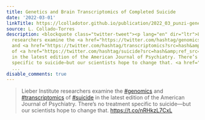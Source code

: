 ```yaml
---
title: Genetics and Brain Transcriptomics of Completed Suicide
date: '2022-03-01'
linkTitle: https://lcolladotor.github.io/publication/2022_03_punzi-genetics/
source: L. Collado-Torres
description: <blockquote class="twitter-tweet"><p lang="en" dir="ltr">Lieber Institute
  researchers examine the <a href="https://twitter.com/hashtag/genomics?src=hash&amp;ref_src=twsrc%5Etfw">#genomics</a>
  and <a href="https://twitter.com/hashtag/transcriptomics?src=hash&amp;ref_src=twsrc%5Etfw">#transcriptomics</a>
  of <a href="https://twitter.com/hashtag/suicide?src=hash&amp;ref_src=twsrc%5Etfw">#suicide</a>
  in the latest edition of the American Journal of Psychiatry. There’s no treatment
  specific to suicide—but our scientists hope to change that. <a href="https://t.co/nRHkzL7CxL">https://t.co/nRHkzL7CxL</a
  ...
disable_comments: true
---
```

<blockquote class="twitter-tweet"><p lang="en" dir="ltr">Lieber Institute researchers examine the <a href="https://twitter.com/hashtag/genomics?src=hash&amp;ref_src=twsrc%5Etfw">#genomics</a> and <a href="https://twitter.com/hashtag/transcriptomics?src=hash&amp;ref_src=twsrc%5Etfw">#transcriptomics</a> of <a href="https://twitter.com/hashtag/suicide?src=hash&amp;ref_src=twsrc%5Etfw">#suicide</a> in the latest edition of the American Journal of Psychiatry. There’s no treatment specific to suicide—but our scientists hope to change that. <a href="https://t.co/nRHkzL7CxL">https://t.co/nRHkzL7CxL</a ...